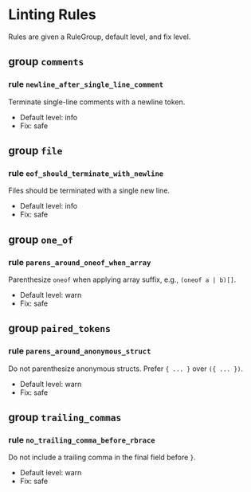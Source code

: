 # Linting Rules
Rules are given a RuleGroup, default level, and fix level.
## group `comments`

### rule `newline_after_single_line_comment`
Terminate single-line comments with a newline token.
- Default level: info
- Fix: safe


## group `file`

### rule `eof_should_terminate_with_newline`
Files should be terminated with a single new line.
- Default level: info
- Fix: safe


## group `one_of`

### rule `parens_around_oneof_when_array`
Parenthesize `oneof` when applying array suffix, e.g., `(oneof a | b)[]`.
- Default level: warn
- Fix: safe


## group `paired_tokens`

### rule `parens_around_anonymous_struct`
Do not parenthesize anonymous structs. Prefer `{ ... }` over `({ ... })`.
- Default level: warn
- Fix: safe


## group `trailing_commas`

### rule `no_trailing_comma_before_rbrace`
Do not include a trailing comma in the final field before `}`.
- Default level: warn
- Fix: safe
